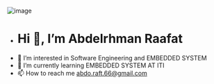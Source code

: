  ![image](https://user-images.githubusercontent.com/87250022/190791157-421e4395-2eda-47ae-a4ad-d56849275310.png)

                                        
-  # Hi 👋, I’m Abdelrhman Raafat
- 👀 I’m interested in Software Engineering and EMBEDDED SYSTEM
- 🌱 I’m currently learning EMBEDDED SYSTEM AT ITI
- 📫 How to reach me abdo.raft.66@gmail.com


<!---
abdelrahman456/abdelrahman456 is a ✨ special ✨ repository because its `README.md` (this file) appears on your GitHub profile.
You can click the Preview link to take a look at your changes.
--->
